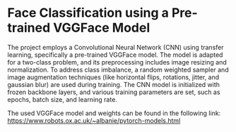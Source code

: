# Face Classification using a Pre-trained VGGFace Model

The project employs a Convolutional Neural Network (CNN) using transfer learning, specifically a pre-trained VGGFace model. The model is adapted for a two-class problem, and its preprocessing includes image resizing and normalization. To address class imbalance, a random weighted sampler and image augmentation techniques (like horizontal flips, rotations, jitter, and gaussian blur) are used during training. The CNN model is initialized with frozen backbone layers, and various training parameters are set, such as epochs, batch size, and learning rate.

The used VGGFace model and weights can be found in the following link: https://www.robots.ox.ac.uk/~albanie/pytorch-models.html
